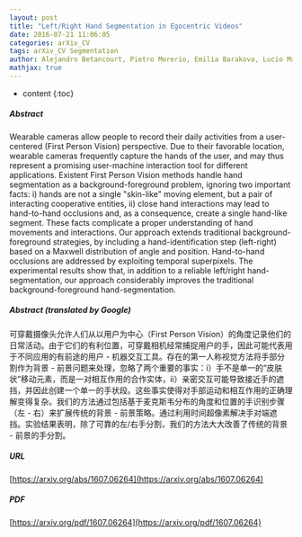 ```yaml
---
layout: post
title: "Left/Right Hand Segmentation in Egocentric Videos"
date: 2016-07-21 11:06:05
categories: arXiv_CV
tags: arXiv_CV Segmentation
author: Alejandro Betancourt, Pietro Morerio, Emilia Barakova, Lucio Marcenaro, Matthias Rauterberg, Carlo Regazzoni
mathjax: true
---
```


* content
{:toc}

##### Abstract
Wearable cameras allow people to record their daily activities from a user-centered (First Person Vision) perspective. Due to their favorable location, wearable cameras frequently capture the hands of the user, and may thus represent a promising user-machine interaction tool for different applications. Existent First Person Vision methods handle hand segmentation as a background-foreground problem, ignoring two important facts: i) hands are not a single "skin-like" moving element, but a pair of interacting cooperative entities, ii) close hand interactions may lead to hand-to-hand occlusions and, as a consequence, create a single hand-like segment. These facts complicate a proper understanding of hand movements and interactions. Our approach extends traditional background-foreground strategies, by including a hand-identification step (left-right) based on a Maxwell distribution of angle and position. Hand-to-hand occlusions are addressed by exploiting temporal superpixels. The experimental results show that, in addition to a reliable left/right hand-segmentation, our approach considerably improves the traditional background-foreground hand-segmentation.

##### Abstract (translated by Google)
可穿戴摄像头允许人们从以用户为中心（First Person Vision）的角度记录他们的日常活动。由于它们的有利位置，可穿戴相机经常捕捉用户的手，因此可能代表用于不同应用的有前途的用户 - 机器交互工具。存在的第一人称视觉方法将手部分割作为背景 - 前景问题来处理，忽略了两个重要的事实：i）手不是单一的“皮肤状”移动元素，而是一对相互作用的合作实体，ii）亲密交互可能导致接近手的遮挡，并因此创建一个单一的手状段。这些事实使得对手部运动和相互作用的正确理解变得复杂。我们的方法通过包括基于麦克斯韦分布的角度和位置的手识别步骤（左 - 右）来扩展传统的背景 - 前景策略。通过利用时间超像素解决手对端遮挡。实验结果表明，除了可靠的左/右手分割，我们的方法大大改善了传统的背景 - 前景的手分割。

##### URL
[https://arxiv.org/abs/1607.06264](https://arxiv.org/abs/1607.06264)

##### PDF
[https://arxiv.org/pdf/1607.06264](https://arxiv.org/pdf/1607.06264)

